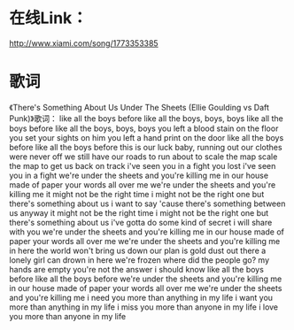 
# 在线Link：
http://www.xiami.com/song/1773353385

# 歌词
《There's Something About Us Under The Sheets (Ellie Goulding vs Daft Punk)》歌词：
like all the boys before 
like all the boys, boys, boys
like all the boys before 
like all the boys, boys, boys
you left a blood stain on the floor 
you set your sights on him
you left a hand print on the door
like all the boys before
like all the boys before
this is our luck baby, running out
our clothes were never off
we still have our roads to run about
to scale the map
scale the map
to get us back on track
i've seen you in a fight you lost
i've seen you in a fight
we're under the sheets 
and you're killing me
in our house made of paper 
your words all over me
we're under the sheets and you're killing me
it might not be the right time
i might not be the right one
but there's something about us i want to say
'cause there's something between us anyway
it might not be the right time
i might not be the right one
but there's something about us i've gotta do
some kind of secret i will share with you
we're under the sheets 
and you're killing me
in our house made of paper 
your words all over me
we're under the sheets and you're killing me
in here the world won't bring us down
our plan is gold dust
out there a lonely girl can drown
in here we're frozen
where did the people go?
my hands are empty
you're not the answer i should know
like all the boys before
like all the boys before
we're under the sheets 
and you're killing me
in our house made of paper 
your words all over me
we're under the sheets and you're killing me
i need you more than anything in my life
i want you more than anything in my life
i miss you more than anyone in my life
i love you more than anyone in my life

